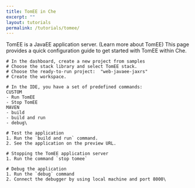```yaml
---
title: TomEE in Che
excerpt: ""
layout: tutorials
permalink: /tutorials/tomee/
---
```

TomEE is a JavaEE application server. (Learn more about TomEE) This page provides a quick configuration guide to get started with TomEE within Che.  
```text  
# In the dashboard, create a new project from samples
# Choose the stack library and select TomEE stack.
# Choose the ready-to-run project:  "web-javaee-jaxrs"
# Create the workspace.
```

```text  
# In the IDE, you have a set of predefined commands:
CUSTOM
- Run TomEE
- Stop TomEE
MAVEN
- build
- build and run
- debug\
```

```text  
# Test the application
1. Run the `build and run` command.
2. See the application on the preview URL.

# Stopping the TomEE application server
1. Run the command `stop tomee`

# Debug the application
1. Run the `debug` command
2. Connect the debugger by using local machine and port 8000\
```
